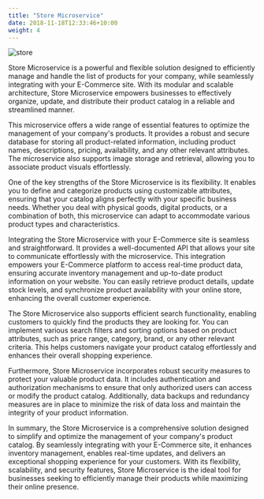 ```yaml
---
title: "Store Microservice"
date: 2018-11-18T12:33:46+10:00
weight: 4
---
```


![store](/images/product/store.png)

Store Microservice is a powerful and flexible solution designed to efficiently manage and handle the list of products for your company, while seamlessly integrating with your E-Commerce site. With its modular and scalable architecture, Store Microservice empowers businesses to effectively organize, update, and distribute their product catalog in a reliable and streamlined manner.

This microservice offers a wide range of essential features to optimize the management of your company's products. It provides a robust and secure database for storing all product-related information, including product names, descriptions, pricing, availability, and any other relevant attributes. The microservice also supports image storage and retrieval, allowing you to associate product visuals effortlessly.

One of the key strengths of the Store Microservice is its flexibility. It enables you to define and categorize products using customizable attributes, ensuring that your catalog aligns perfectly with your specific business needs. Whether you deal with physical goods, digital products, or a combination of both, this microservice can adapt to accommodate various product types and characteristics.

Integrating the Store Microservice with your E-Commerce site is seamless and straightforward. It provides a well-documented API that allows your site to communicate effortlessly with the microservice. This integration empowers your E-Commerce platform to access real-time product data, ensuring accurate inventory management and up-to-date product information on your website. You can easily retrieve product details, update stock levels, and synchronize product availability with your online store, enhancing the overall customer experience.

The Store Microservice also supports efficient search functionality, enabling customers to quickly find the products they are looking for. You can implement various search filters and sorting options based on product attributes, such as price range, category, brand, or any other relevant criteria. This helps customers navigate your product catalog effortlessly and enhances their overall shopping experience.

Furthermore, Store Microservice incorporates robust security measures to protect your valuable product data. It includes authentication and authorization mechanisms to ensure that only authorized users can access or modify the product catalog. Additionally, data backups and redundancy measures are in place to minimize the risk of data loss and maintain the integrity of your product information.

In summary, the Store Microservice is a comprehensive solution designed to simplify and optimize the management of your company's product catalog. By seamlessly integrating with your E-Commerce site, it enhances inventory management, enables real-time updates, and delivers an exceptional shopping experience for your customers. With its flexibility, scalability, and security features, Store Microservice is the ideal tool for businesses seeking to efficiently manage their products while maximizing their online presence.


